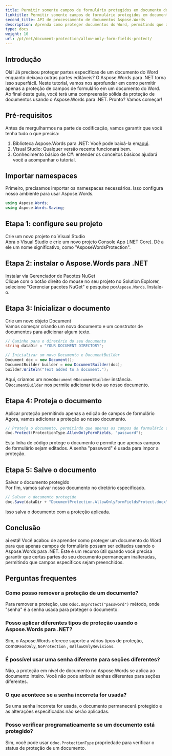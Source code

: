 ```yaml
---
title: Permitir somente campos de formulário protegidos em documento do Word
linktitle: Permitir somente campos de formulário protegidos em documento do Word
second_title: API de processamento de documentos Aspose.Words
description: Aprenda como proteger documentos do Word, permitindo que apenas campos de formulário sejam editados usando o Aspose.Words para .NET. Siga nosso guia para garantir que seus documentos estejam seguros e facilmente editáveis.
type: docs
weight: 10
url: /pt/net/document-protection/allow-only-form-fields-protect/
---
```

## Introdução

Olá! Já precisou proteger partes específicas de um documento do Word enquanto deixava outras partes editáveis? O Aspose.Words para .NET torna isso superfácil. Neste tutorial, vamos nos aprofundar em como permitir apenas a proteção de campos de formulário em um documento do Word. Ao final deste guia, você terá uma compreensão sólida da proteção de documentos usando o Aspose.Words para .NET. Pronto? Vamos começar!

## Pré-requisitos

Antes de mergulharmos na parte de codificação, vamos garantir que você tenha tudo o que precisa:

1.  Biblioteca Aspose.Words para .NET: Você pode baixá-la em[aqui](https://releases.aspose.com/words/net/).
2. Visual Studio: Qualquer versão recente funcionará bem.
3. Conhecimento básico de C#: entender os conceitos básicos ajudará você a acompanhar o tutorial.

## Importar namespaces

Primeiro, precisamos importar os namespaces necessários. Isso configura nosso ambiente para usar Aspose.Words.

```csharp
using Aspose.Words;
using Aspose.Words.Saving;
```

## Etapa 1: configure seu projeto

Crie um novo projeto no Visual Studio  
Abra o Visual Studio e crie um novo projeto Console App (.NET Core). Dê a ele um nome significativo, como "AsposeWordsProtection".

## Etapa 2: instalar o Aspose.Words para .NET

Instalar via Gerenciador de Pacotes NuGet  
Clique com o botão direito do mouse no seu projeto no Solution Explorer, selecione "Gerenciar pacotes NuGet" e pesquise por`Aspose.Words`. Instale-o.

## Etapa 3: Inicializar o documento

Crie um novo objeto Document  
Vamos começar criando um novo documento e um construtor de documentos para adicionar algum texto.

```csharp
// Caminho para o diretório do seu documento
string dataDir = "YOUR DOCUMENT DIRECTORY";

// Inicializar um novo Documento e DocumentBuilder
Document doc = new Document();
DocumentBuilder builder = new DocumentBuilder(doc);
builder.Writeln("Text added to a document.");
```

 Aqui, criamos um novo`Document` e`DocumentBuilder` instância. O`DocumentBuilder` nos permite adicionar texto ao nosso documento.

## Etapa 4: Proteja o documento

Aplicar proteção permitindo apenas a edição de campos de formulário  
Agora, vamos adicionar a proteção ao nosso documento.

```csharp
// Proteja o documento, permitindo que apenas os campos do formulário sejam editados
doc.Protect(ProtectionType.AllowOnlyFormFields, "password");
```

Esta linha de código protege o documento e permite que apenas campos de formulário sejam editados. A senha "password" é usada para impor a proteção.

## Etapa 5: Salve o documento

Salvar o documento protegido  
Por fim, vamos salvar nosso documento no diretório especificado.

```csharp
// Salvar o documento protegido
doc.Save(dataDir + "DocumentProtection.AllowOnlyFormFieldsProtect.docx");
```

Isso salva o documento com a proteção aplicada.

## Conclusão

aí está! Você acabou de aprender como proteger um documento do Word para que apenas campos de formulário possam ser editados usando o Aspose.Words para .NET. Este é um recurso útil quando você precisa garantir que certas partes do seu documento permaneçam inalteradas, permitindo que campos específicos sejam preenchidos.

## Perguntas frequentes

###	 Como posso remover a proteção de um documento?  
 Para remover a proteção, use o`doc.Unprotect("password")` método, onde "senha" é a senha usada para proteger o documento.

###	 Posso aplicar diferentes tipos de proteção usando o Aspose.Words para .NET?  
 Sim, o Aspose.Words oferece suporte a vários tipos de proteção, como`ReadOnly`, `NoProtection` , e`AllowOnlyRevisions`.

###	 É possível usar uma senha diferente para seções diferentes?  
Não, a proteção em nível de documento no Aspose.Words se aplica ao documento inteiro. Você não pode atribuir senhas diferentes para seções diferentes.

###	 O que acontece se a senha incorreta for usada?  
Se uma senha incorreta for usada, o documento permanecerá protegido e as alterações especificadas não serão aplicadas.

###	 Posso verificar programaticamente se um documento está protegido?  
 Sim, você pode usar o`doc.ProtectionType` propriedade para verificar o status de proteção de um documento.
